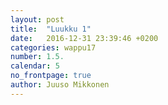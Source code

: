 ```yaml
---
layout: post
title:  "Luukku 1"
date:   2016-12-31 23:39:46 +0200
categories: wappu17
number: 1.5.
calendar: 5
no_frontpage: true
author: Juuso Mikkonen
---
```


